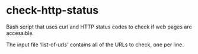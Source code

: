 # check-http-status
Bash script that uses curl and HTTP status codes to check if web pages are accessible.

The input file 'list-of-urls' contains all of the URLs to check, one per line.
